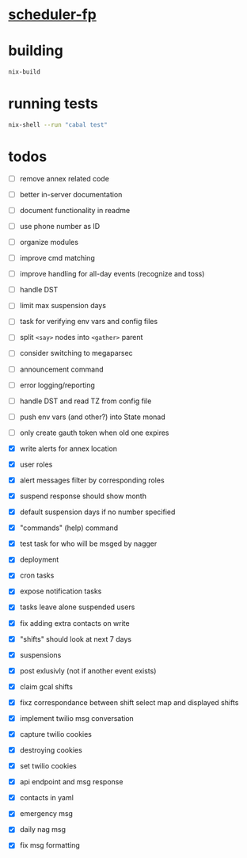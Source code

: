 # [scheduler-fp][]

# building
```sh
nix-build
```
# running tests
```sh
nix-shell --run "cabal test"
```

# todos
- [ ] remove annex related code
- [ ] better in-server documentation
- [ ] document functionality in readme
- [ ] use phone number as ID
- [ ] organize modules
- [ ] improve cmd matching
- [ ] improve handling for all-day events (recognize and toss)
- [ ] handle DST
- [ ] limit max suspension days
- [ ] task for verifying env vars and config files
- [ ] split `<say>` nodes into `<gather>` parent
- [ ] consider switching to megaparsec
- [ ] announcement command
- [ ] error logging/reporting
- [ ] handle DST and read TZ from config file
- [ ] push env vars (and other?) into State monad
- [ ] only create gauth token when old one expires
- [x] write alerts for annex location
- [x] user roles
- [x] alert messages filter by corresponding roles
- [x] suspend response should show month
- [x] default suspension days if no number specified
- [x] "commands" (help) command
- [x] test task for who will be msged by nagger
- [x] deployment
- [x] cron tasks
- [x] expose notification tasks
- [x] tasks leave alone suspended users
- [x] fix adding extra contacts on write
- [x] "shifts" should look at next 7 days
- [x] suspensions
- [x] post exlusivly (not if another event exists)
- [x] claim gcal shifts
- [x] fixz correspondance between shift select map and displayed shifts
- [x] implement twilio msg conversation
- [x] capture twilio cookies
- [x] destroying cookies
- [x] set twilio cookies
- [x] api endpoint and msg response
- [x] contacts in yaml
- [x] emergency msg
- [x] daily nag msg
- [x] fix msg formatting



[scheduler-fp]: https://github.com/goosetherumfoodle/scheduler-fp
